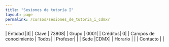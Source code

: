 ```yaml
---
title: "Sesiones de tutoría I"
layout: page
permalink: /cursos/sesiones_de_tutoria_i_cdmx/
---
```


| Entidad |3|
| Clave | 73808|
| Grupo | 0001|
| Créditos| 0|
| Campos de conocimiento | Todos|
| Profesor| |
| Sede |CDMX|
| Horario | |
| Contacto | |

